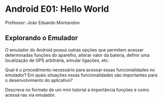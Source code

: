 # Android E01: Hello World

Professor: João Eduardo Montandon

## Explorando o Emulador

O emulador do Android possui outras opções que permitem acessar determinadas funções do aparelho, alterar valor da bateria, definir uma localização de GPS arbitrária, simular ligações, etc.

Qual é o procedimento necessário para acessar essas funcionalidades no emulador? Em quais situações essas funcionalidades são importantes para o desenvolvimento do aplicativo?

Descreva no formato de um mini tutorial a importância funções e como acessá-las via emulador.